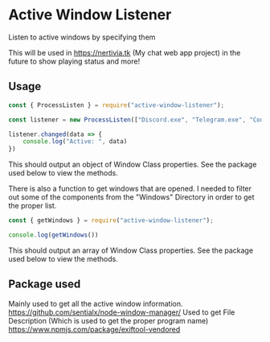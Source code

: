 # Active Window Listener
Listen to active windows by specifying them

This will be used in https://nertivia.tk (My chat web app project) in the future to show playing status and more!

## Usage
```js
const { ProcessListen } = require("active-window-listener");

const listener = new ProcessListen(["Discord.exe", "Telegram.exe", "Code.exe"]);

listener.changed(data => {
    console.log("Active: ", data)
})
```
This should output an object of Window Class properties. See the package used below to view the methods.

There is also a function to get windows that are opened. I needed to filter out some of the components from the "Windows" Directory in order to get the proper list.
```js
const { getWindows } = require("active-window-listener");

console.log(getWindows())
```
This should output an array of Window Class properties. See the package used below to view the methods.

## Package used
Mainly used to get all the active window information.
https://github.com/sentialx/node-window-manager/
Used to get File Description (Which is used to get the proper program name)
https://www.npmjs.com/package/exiftool-vendored

